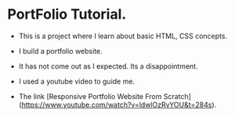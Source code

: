 # PortFolio Tutorial.

- This is a project where I learn about basic HTML, CSS concepts.

- I build a portfolio website.

- It has not come out as I expected. Its a disappointment.

- I used a youtube video to guide me. 

- The link [Responsive Portfolio Website From Scratch] (https://www.youtube.com/watch?v=ldwlOzRvYOU&t=284s).
